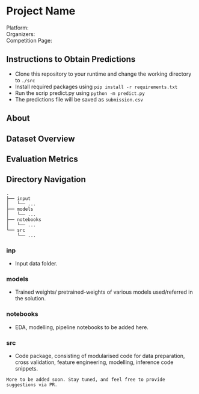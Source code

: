# Project Name

Platform:  <br>
Organizers:  <br>
Competition Page: 

## Instructions to Obtain Predictions
- Clone this repository to your runtime and change the working directory to ```./src```
- Install required packages using ```pip install -r requirements.txt```
- Run the scrip predict.py using ```python -m predict.py```
- The predictions file will be saved as ```submission.csv```

## About

## Dataset Overview

## Evaluation Metrics

## Directory Navigation

```
.
├── input
│   └── ...
├── models
│   └── ...
├── notebooks
│   └── ...
└── src
    └── ...
```

### inp

- Input data folder.

### models

- Trained weights/ pretrained-weights of various models used/referred in the solution.

### notebooks

- EDA, modelling, pipeline notebooks to be added here.

### src

- Code package, consisting of modularised code for data preparation, cross validation, feature engineering, modelling, inference code snippets.

```
More to be added soon. Stay tuned, and feel free to provide suggestions via PR.
```
